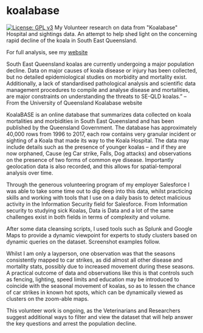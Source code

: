 # koalabase

[![License: GPL v3](https://img.shields.io/badge/License-GPLv3-blue.svg)](https://www.gnu.org/licenses/gpl-3.0)
My Volunteer research on data from "Koalabase" Hospital and sightings data. An attempt to help shed light on the concerning rapid decline of the koala in South East Queensland. 

For full analysis, see my [website](https://dataviz.com.au/2018/06/06/koalabase-disease-and-accident-hospital/)

South East Queensland koalas are currently undergoing a major population decline. Data on major causes of koala disease or injury has been collected, but no detailed epidemiological studies on morbidity and mortality exist. Additionally, a lack of standardised pathological analysis and scientific data management procedures to compile and analyse disease and mortalities, are major constraints on understanding the threats to SE-QLD koalas.” – From the University of Queensland Koalabase website

KoalaBASE is an online database that summarizes data collected on koala mortalities and morbidities in South East Queensland and has been published by the Queensland Government. The database has approximately 40,000 rows from 1996 to 2017,  each row contains very granular incident or sighting of a Koala that made its way to the Koala Hospital. The data may include details such as the presence of younger koalas – and if they are now orphaned, Cause  (eg Car strike, Falls, Dog attacks) and observations on the presence of two forms of common eye disease. Importantly geolocation data is also recorded, and this allows for spatial-temporal analysis over time.

Through the generous volunteering program of my employer Salesforce I was able to take some time out to dig deep into this data, whilst practicing skills and working with tools that I use on a daily basis to detect malicious activity in the Information Security field for Salesforce. From Information security to studying sick Koalas, Data is Data and a lot of the same challenges exist in both fields in terms of complexity and volume.

After some data cleansing scripts, I used tools such as Splunk and Google Maps to provide a dynamic viewpoint for experts to study clusters based on dynamic queries on the dataset. Screenshot examples follow.

Whilst I am only a layperson, one observation was that the seasons consistently mapped to car strikes, as did almost all other disease and mortality stats, possibly due to increased movement during these seasons.  A practical outcome of data and observations like this is that controls such as fencing, lighting, speed limits and education may be introduced to coincide with the seasonal movement of koalas, so as to lessen the chance of car strikes in known hot spots, which can be dynamically viewed as clusters on the zoom-able maps.

This volunteer work is ongoing, as the Veterinarians and Researchers suggest additional ways to filter and view the dataset that will help answer the key questions and arrest the population decline.

